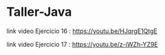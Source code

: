 # Taller-Java

link video Ejercicio 16 : https://youtu.be/HJqrgE1QtgE

link video Ejercicio 17 : https://youtu.be/z-iWZh-YZ9E
